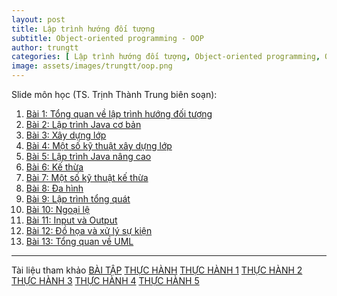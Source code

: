 ```yaml
---
layout: post
title: Lập trình hướng đối tượng
subtitle: Object-oriented programming - OOP
author: trungtt
categories: [ Lập trình hướng đối tượng, Object-oriented programming, OOP ]
image: assets/images/trungtt/oop.png
---
```


Slide môn học (TS. Trịnh Thành Trung biên soạn):

1. [Bài 1: Tổng quan về lập trình hướng đối tượng](https://users.soict.hust.edu.vn/trungtt/uploads/slides/OOP_Bai01(vi).pdf)
2. [Bài 2: Lập trình Java cơ bản](https://users.soict.hust.edu.vn/trungtt/uploads/slides/OOP_Bai02(vi).pdf)
3. [Bài 3: Xây dựng lớp](https://users.soict.hust.edu.vn/trungtt/uploads/slides/OOP_Bai03(vi).pdf)
4. [Bài 4: Một số kỹ thuật xây dựng lớp](https://users.soict.hust.edu.vn/trungtt/uploads/slides/OOP_Bai04(vi).pdf)
5. [Bài 5: Lập trình Java nâng cao](https://users.soict.hust.edu.vn/trungtt/uploads/slides/OOP_Bai05(vi).pdf)
6. [Bài 6: Kế thừa](https://users.soict.hust.edu.vn/trungtt/uploads/slides/OOP_Bai06(vi).pdf)
7. [Bài 7: Một số kỹ thuật kế thừa](https://users.soict.hust.edu.vn/trungtt/uploads/slides/OOP_Bai07(vi).pdf)
8. [Bài 8: Đa hình](https://users.soict.hust.edu.vn/trungtt/uploads/slides/OOP_Bai08(vi).pdf)
9. [Bài 9: Lập trình tổng quát](https://users.soict.hust.edu.vn/trungtt/uploads/slides/OOP_Bai09(vi).pdf)
10. [Bài 10: Ngoại lệ](https://users.soict.hust.edu.vn/trungtt/uploads/slides/OOP_Bai10(vi).pdf)
11. [Bài 11: Input và Output](https://users.soict.hust.edu.vn/trungtt/uploads/slides/OOP_Bai11(vi).pdf)
12. [Bài 12: Đồ họa và xử lý sự kiện](https://users.soict.hust.edu.vn/trungtt/uploads/slides/OOP_Bai12(vi).pdf)
13. [Bài 13: Tổng quan về UML](https://users.soict.hust.edu.vn/trungtt/uploads/slides/OOP_Bai13(vi).pdf)

-----
Tài liệu tham khảo
[BÀI TẬP](https://users.soict.hust.edu.vn/trungtt/uploads/tutorials/OOP%20Assignment%20Topics.pdf)
[THỰC HÀNH](https://users.soict.hust.edu.vn/trungtt/uploads/tutorials/OOP%20Tutorials.pdf)
[THỰC HÀNH 1](https://users.soict.hust.edu.vn/trungtt/uploads/tutorials/OOP%20Tutorial%201.pdf)
[THỰC HÀNH 2](https://users.soict.hust.edu.vn/trungtt/uploads/tutorials/OOP%20Tutorial%202.pdf)
[THỰC HÀNH 3](https://users.soict.hust.edu.vn/trungtt/uploads/tutorials/OOP%20Tutorial%203.pdf)
[THỰC HÀNH 4](https://users.soict.hust.edu.vn/trungtt/uploads/tutorials/OOP%20Tutorial%204.pdf)
[THỰC HÀNH 5](https://users.soict.hust.edu.vn/trungtt/uploads/tutorials/OOP%20Tutorial%205.pdf)